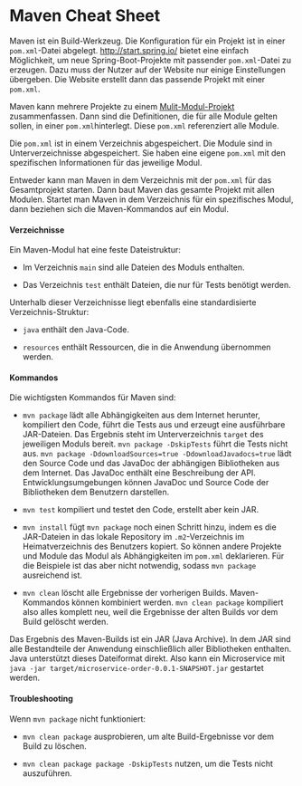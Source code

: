 # Maven Cheat Sheet

Maven ist ein Build-Werkzeug. Die Konfiguration für ein Projekt ist in einer
`pom.xml`-Datei abgelegt. <http://start.spring.io/> bietet eine einfach
Möglichkeit, um neue Spring-Boot-Projekte mit passender `pom.xml`-Datei zu
erzeugen. Dazu muss der Nutzer auf der Website nur einige Einstellungen
übergeben. Die Website erstellt dann das passende Projekt mit einer `pom.xml`.

Maven kann mehrere Projekte zu einem
[Mulit-Modul-Projekt](https://maven.apache.org/guides/mini/guide-multiple-modules.html)
zusammenfassen. Dann sind die Definitionen, die für alle Module gelten sollen,
in einer `pom.xml`hinterlegt. Diese `pom.xml` referenziert alle Module.

Die `pom.xml` ist in einem Verzeichnis abgespeichert. Die Module sind in
Unterverzeichnisse abgespeichert.  Sie haben eine eigene `pom.xml` mit den
spezifischen Informationen für das jeweilige Modul.

Entweder kann man Maven in dem Verzeichnis mit der `pom.xml` für das
Gesamtprojekt starten. Dann baut Maven das gesamte Projekt mit allen Modulen.
Startet man Maven in dem Verzeichnis für ein spezifisches Modul, dann beziehen
sich die Maven-Kommandos auf ein Modul.

#### Verzeichnisse

Ein Maven-Modul hat eine feste Dateistruktur:

* Im Verzeichnis `main` sind alle Dateien des Moduls enthalten.

* Das Verzeichnis `test` enthält Dateien, die nur für Tests benötigt werden.

Unterhalb dieser Verzeichnisse liegt ebenfalls eine standardisierte
Verzeichnis-Struktur:

* `java` enthält den Java-Code.

* `resources` enthält Ressourcen, die in die Anwendung übernommen werden.

#### Kommandos

Die wichtigsten Kommandos für Maven sind:

* `mvn package` lädt alle Abhängigkeiten aus dem Internet herunter, kompiliert
  den Code, führt die Tests aus und erzeugt eine ausführbare JAR-Dateien. Das
  Ergebnis steht im Unterverzeichnis `target` des jeweiligen Moduls bereit.
  `mvn package -DskipTests` führt die Tests nicht aus. `mvn package
  -DdownloadSources=true -DdownloadJavadocs=true` lädt den Source Code und das
  JavaDoc der abhängigen Bibliotheken aus dem Internet. Das JavaDoc enthält eine
  Beschreibung der API. Entwicklungsumgebungen können JavaDoc und Source Code
  der Bibliotheken dem Benutzern darstellen.

* `mvn test` kompiliert und testet den Code, erstellt aber kein JAR.

* `mvn install` fügt `mvn package` noch einen Schritt hinzu, indem es die
  JAR-Dateien in das lokale Repository im `.m2`-Verzeichnis im Heimatverzeichnis
  des Benutzers kopiert. So können andere Projekte und Module das Modul als
  Abhängigkeiten im `pom.xml` deklarieren. Für die Beispiele ist das aber nicht
  notwendig, sodass `mvn package` ausreichend ist.

* `mvn clean` löscht alle Ergebnisse der vorherigen Builds. Maven-Kommandos
  können kombiniert werden. `mvn clean package` kompiliert also alles komplett
  neu, weil die Ergebnisse der alten Builds vor dem Build gelöscht werden.

Das Ergebnis des Maven-Builds ist ein JAR (Java Archive). In dem JAR sind alle
Bestandteile der Anwendung einschließlich aller Bibliotheken enthalten. Java
unterstützt dieses Dateiformat direkt. Also kann ein Microservice mit `java -jar
target/microservice-order-0.0.1-SNAPSHOT.jar` gestartet werden.

#### Troubleshooting

Wenn `mvn package` nicht funktioniert:

* `mvn clean package` ausprobieren, um alte Build-Ergebnisse vor dem Build zu
  löschen.

* `mvn clean package package -DskipTests` nutzen, um die Tests nicht
  auszuführen.
